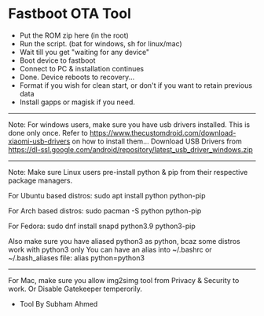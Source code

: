 # Fastboot OTA Tool

* Put the ROM zip here (in the root)
* Run the script. (bat for windows, sh for linux/mac)
* Wait till you get "waiting for any device"
* Boot device to fastboot
* Connect to PC & installation continues
* Done. Device reboots to recovery...
* Format if you wish for clean start, or don't if you want to retain previous data
* Install gapps or magisk if you need.

----------------------------------------------------

Note: For windows users, make sure you have usb drivers installed. This is done only once.
Refer to https://www.thecustomdroid.com/download-xiaomi-usb-drivers on how to install them...
Download USB Drivers from https://dl-ssl.google.com/android/repository/latest_usb_driver_windows.zip

----------------------------------------------------

Note: Make sure Linux users pre-install python & pip from their respective package managers.

For Ubuntu based distros:
sudo apt install python python-pip

For Arch based distros:
sudo pacman -S python python-pip

For Fedora:
sudo dnf install snapd python3.9 python3-pip

Also make sure you have aliased python3 as python, bcaz some distros work with python3 only
You can have an alias into ~/.bashrc or ~/.bash_aliases file:
alias python=python3

----------------------------------------------------

For Mac, make sure you allow img2simg tool from Privacy & Security to work. Or Disable Gatekeeper temperorily.

* Tool By Subham Ahmed
